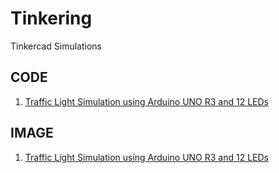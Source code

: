 # Tinkering
Tinkercad Simulations

## CODE
1. [Traffic Light Simulation using Arduino UNO R3 and 12 LEDs](code1.cpp)

## IMAGE
1. [Traffic Light Simulation using Arduino UNO R3 and 12 LEDs](PRT1.png)
